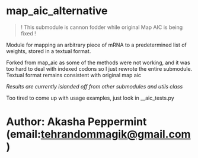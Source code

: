 # map_aic_alternative

> ! This submodule is cannon fodder while original Map AIC is being fixed !
 
 Module for mapping an arbitrary piece of mRNA to a predetermined list of
 weights, stored in a textual format.
 
 Forked from map_aic as some of the methods were not working, and it was
 too hard to deal with indexed codons so I just rewrote the entire submodule.
 Textual format remains consistent with original map aic
 
 *Results are currently islanded off from other submodules and utils class*
 
 Too tired to come up with usage examples, just look in __aic_tests.py
 
# Author: Akasha Peppermint (email:tehrandommagik@gmail.com)